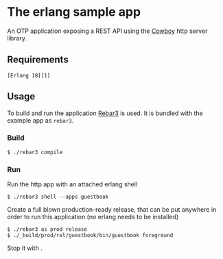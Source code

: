 # The erlang sample app

An OTP application exposing a REST API using the [Cowboy][3] http server library.

## Requirements

    [Erlang 18][1]

## Usage

To build and run the application [Rebar3][2] is used. 
It is bundled with the example app as ``rebar3``.

### Build
    
    $ ./rebar3 compile

### Run

Run the http app with an attached erlang shell

    $ ./rebar3 shell --apps guestbook

Create a full blown production-ready release, that can be put anywhere in order to run
this application (no erlang needs to be installed)

    $ ./rebar3 as prod release
    $ ./_build/prod/rel/guestbook/bin/guestbook foreground
    
Stop it with <Ctrl-C>.

[1]: [http://www.erlang.org/download.html]
[2]: [http://www.rebar3.org/]
[3]: [https://github.com/ninenines/cowboy]
